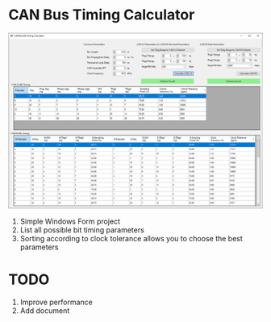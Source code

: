 # CAN Bus Timing Calculator
![](images/ui.png)
1. Simple Windows Form project
1. List all possible bit timing parameters
1. Sorting according to clock tolerance allows you to choose the best parameters
# TODO
1. Improve performance
1. Add document
